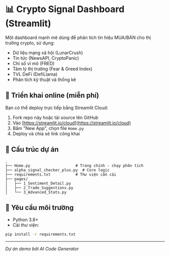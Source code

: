 
# 📊 Crypto Signal Dashboard (Streamlit)

Một dashboard mạnh mẽ dùng để phân tích tín hiệu MUA/BÁN cho thị trường crypto, sử dụng:
- Dữ liệu mạng xã hội (LunarCrush)
- Tin tức (NewsAPI, CryptoPanic)
- Chỉ số vĩ mô (FRED)
- Tâm lý thị trường (Fear & Greed Index)
- TVL DeFi (DefiLlama)
- Phân tích kỹ thuật và thống kê

## 🚀 Triển khai online (miễn phí)
Bạn có thể deploy trực tiếp bằng Streamlit Cloud:

1. Fork repo này hoặc tải source lên GitHub
2. Vào [https://streamlit.io/cloud](https://streamlit.io/cloud)
3. Bấm "New App", chọn file `Home.py`
4. Deploy và chia sẻ link công khai

## 📁 Cấu trúc dự án

```
.
├── Home.py                    # Trang chính - chạy phân tích
├── alpha_signal_checker_plus.py  # Core logic
├── requirements.txt           # Thư viện cần cài
├── pages/
│   ├── 1_Sentiment_Detail.py
│   ├── 2_Trade_Suggestions.py
│   └── 3_Advanced_Stats.py
```

## 🧪 Yêu cầu môi trường

- Python 3.8+
- Cài thư viện:
```bash
pip install -r requirements.txt
```

---

*Dự án demo bởi AI Code Generator*

